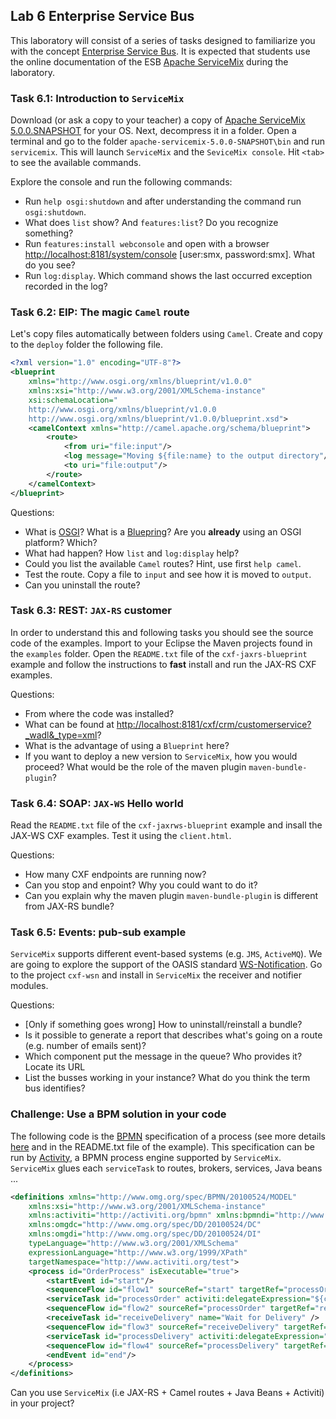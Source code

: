 ## Lab 6 Enterprise Service Bus

This laboratory will consist of a series of tasks designed to familiarize you with the concept 
[Enterprise Service Bus](http://en.wikipedia.org/wiki/Enterprise_service_bus). It is expected that 
students use the online documentation of the ESB [Apache ServiceMix](http://servicemix.apache.org/) 
during the laboratory.

### Task 6.1: Introduction to `ServiceMix`

Download (or ask a copy to your teacher) a copy of [Apache ServiceMix 5.0.0.SNAPSHOT](http://servicemix.apache.org/downloads/servicemix-5.0.0.html) for your OS. Next, decompress it in a folder. Open a terminal and go to the folder `apache-servicemix-5.0.0-SNAPSHOT\bin` and run `servicemix`. This will launch `ServiceMix` and the `SeviceMix console`. Hit `<tab>` to see the available commands.  

Explore the console and run the following commands:
* Run `help osgi:shutdown` and after understanding the command run `osgi:shutdown`.
* What does `list` show? And `features:list`? Do you recognize something? 
* Run `features:install webconsole` and open with a browser [http://localhost:8181/system/console]( http://localhost:8181/system/console) [user:smx, password:smx]. What do you see?
* Run `log:display`. Which command shows the last occurred exception recorded in the log?

### Task 6.2: EIP: The magic `Camel` route

Let's copy files automatically between folders using `Camel`. Create and copy to the `deploy` folder the following file.
```xml
<?xml version="1.0" encoding="UTF-8"?>
<blueprint
    xmlns="http://www.osgi.org/xmlns/blueprint/v1.0.0"
    xmlns:xsi="http://www.w3.org/2001/XMLSchema-instance"
    xsi:schemaLocation="
	http://www.osgi.org/xmlns/blueprint/v1.0.0
	http://www.osgi.org/xmlns/blueprint/v1.0.0/blueprint.xsd">
    <camelContext xmlns="http://camel.apache.org/schema/blueprint">
		<route>
			<from uri="file:input"/>
			<log message="Moving ${file:name} to the output directory"/>
			<to uri="file:output"/>
		</route>
    </camelContext>
</blueprint>
```
Questions:
* What is [OSGI](http://www.osgi.org/Main/HomePage)? What is a [Bluepring](http://www.ibm.com/developerworks/opensource/library/os-osgiblueprint/)? Are you **already** using an OSGI platform? Which?
* What had happen? How `list` and `log:display` help?
* Could you list the available `Camel` routes? Hint, use first `help camel`.
* Test the route. Copy a file to `input` and see how it is moved to `output`.
* Can you uninstall the route?

### Task 6.3: REST: `JAX-RS` customer

In order to understand this and following tasks you should see the source code of the examples. Import to your Eclipse the Maven projects found in the `examples` folder. Open the `README.txt` file of the `cxf-jaxrs-blueprint` example and follow the instructions to **fast** install and run the JAX-RS CXF examples.

Questions:
* From where the code was installed?
* What can be found at [http://localhost:8181/cxf/crm/customerservice?_wadl&_type=xml](http://localhost:8181/cxf/crm/customerservice?_wadl&_type=xml)?
* What is the advantage of using a `Blueprint` here?
* If you want to deploy a new version to `ServiceMix`, how you would proceed? What would be the role of the maven plugin `maven-bundle-plugin`?

### Task 6.4: SOAP: `JAX-WS` Hello world

Read the `README.txt` file of the `cxf-jaxrws-blueprint` example and insall the JAX-WS CXF examples. Test it using the `client.html`.

Questions:
* How many CXF endpoints are running now? 
* Can you stop and enpoint? Why you could want to do it?
* Can you explain why the maven plugin `maven-bundle-plugin` is different from JAX-RS bundle?

### Task 6.5: Events: pub-sub example

`ServiceMix` supports different event-based systems (e.g. `JMS`, `ActiveMQ`). We are going to explore the support of the OASIS standard [WS-Notification](https://www.oasis-open.org/committees/tc_home.php?wg_abbrev=wsn). Go to the project `cxf-wsn` and install in `ServiceMix` the receiver and notifier modules.

Questions:
* [Only if something goes wrong] How to uninstall/reinstall a bundle?
* Is it possible to generate a report that describes what's going on a route (e.g. number of emails sent)?
* Which component put the message in the queue? Who provides it? Locate its URL
* List the busses working in your instance? What do you think the term bus identifies? 

### Challenge: Use a BPM solution in your code

The following code is the [BPMN](http://www.bpmn.org/) specification of a process (see more details [here](http://servicemix.apache.org/docs/5.0.x/activiti/activiti-camel-example.html) and in the README.txt file of the example). This specification can be run by [Activity](http://www.activiti.org/), a BPMN process engine supported by `ServiceMix`. `ServiceMix` glues each `serviceTask` to routes, brokers, services, Java beans ... 
```xml
<definitions xmlns="http://www.omg.org/spec/BPMN/20100524/MODEL"
	xmlns:xsi="http://www.w3.org/2001/XMLSchema-instance" 
	xmlns:activiti="http://activiti.org/bpmn" xmlns:bpmndi="http://www.omg.org/spec/BPMN/20100524/DI" 
	xmlns:omgdc="http://www.omg.org/spec/DD/20100524/DC"
	xmlns:omgdi="http://www.omg.org/spec/DD/20100524/DI"
	typeLanguage="http://www.w3.org/2001/XMLSchema" 
	expressionLanguage="http://www.w3.org/1999/XPath" 
	targetNamespace="http://www.activiti.org/test">
    <process id="OrderProcess" isExecutable="true">
        <startEvent id="start"/>
        <sequenceFlow id="flow1" sourceRef="start" targetRef="processOrder"/>
        <serviceTask id="processOrder" activiti:delegateExpression="${camel}"/>
        <sequenceFlow id="flow2" sourceRef="processOrder" targetRef="receiveDelivery"/>
        <receiveTask id="receiveDelivery" name="Wait for Delivery" />
        <sequenceFlow id="flow3" sourceRef="receiveDelivery" targetRef="processDelivery"/>
        <serviceTask id="processDelivery" activiti:delegateExpression="${camel}"/>
        <sequenceFlow id="flow4" sourceRef="processDelivery" targetRef="end"/>
        <endEvent id="end"/>
    </process>
</definitions>
```
Can you use `ServiceMix` (i.e JAX-RS + Camel routes + Java Beans + Activiti) in your project?


